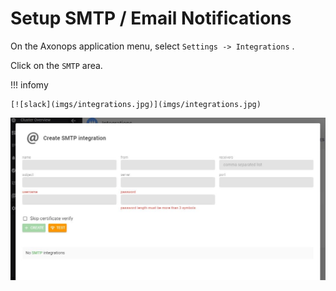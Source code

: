 # Setup SMTP / Email Notifications

On the Axonops application menu, select `Settings -> Integrations` .

Click on the `SMTP` area.

!!! infomy 

    [![slack](imgs/integrations.jpg)](imgs/integrations.jpg)


[![Routing key](imgs/email-2.jpg)](imgs/email-2.jpg)

